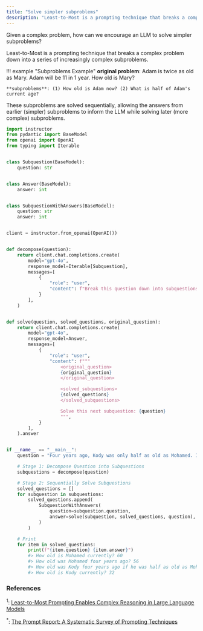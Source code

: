 ```yaml
---
title: "Solve simpler subproblems"
description: "Least-to-Most is a prompting technique that breaks a complex problem down into a series of increasingly complex subproblems."
---
```


Given a complex problem, how can we encourage an LLM to solve simpler subproblems?

Least-to-Most is a prompting technique that breaks a complex problem down into a series of increasingly complex subproblems.

!!! example "Subproblems Example"
    **original problem**: Adam is twice as old as Mary. Adam will be 11 in 1 year. How old is Mary?

    **subproblems**: (1) How old is Adam now? (2) What is half of Adam's current age?

These subproblems are solved sequentially, allowing the answers from earlier (simpler) subproblems to inform the LLM while solving later (more complex) subproblems.

```python
import instructor
from pydantic import BaseModel
from openai import OpenAI
from typing import Iterable


class Subquestion(BaseModel):
    question: str


class Answer(BaseModel):
    answer: int


class SubquestionWithAnswers(BaseModel):
    question: str
    answer: int


client = instructor.from_openai(OpenAI())


def decompose(question):
    return client.chat.completions.create(
        model="gpt-4o",
        response_model=Iterable[Subquestion],
        messages=[
            {
                "role": "user",
                "content": f"Break this question down into subquestions to solve sequentially: {question}",
            }
        ],
    )


def solve(question, solved_questions, original_question):
    return client.chat.completions.create(
        model="gpt-4o",
        response_model=Answer,
        messages=[
            {
                "role": "user",
                "content": f"""
                    <original_question>
                    {original_question}
                    </original_question>

                    <solved_subquestions>
                    {solved_questions}
                    </solved_subquestions>

                    Solve this next subquestion: {question}
                    """,
            }
        ],
    ).answer


if __name__ == "__main__":
    question = "Four years ago, Kody was only half as old as Mohamed. If Mohamed is currently twice 30 years old, how old is Kody?"

    # Stage 1: Decompose Question into Subquestions
    subquestions = decompose(question)

    # Stage 2: Sequentially Solve Subquestions
    solved_questions = []
    for subquestion in subquestions:
        solved_questions.append(
            SubquestionWithAnswers(
                question=subquestion.question,
                answer=solve(subquestion, solved_questions, question),
            )
        )

    # Print
    for item in solved_questions:
        print(f"{item.question} {item.answer}")
        #> How old is Mohamed currently? 60
        #> How old was Mohamed four years ago? 56
        #> How old was Kody four years ago if he was half as old as Mohamed? 28
        #> How old is Kody currently? 32
```

### References

<sup id="ref-1">1</sup>: [Least-to-Most Prompting Enables Complex Reasoning in Large Language Models](https://arxiv.org/abs/2205.10625)

<sup id="ref-asterisk">\*</sup>: [The Prompt Report: A Systematic Survey of Prompting Techniques](https://arxiv.org/abs/2406.06608)